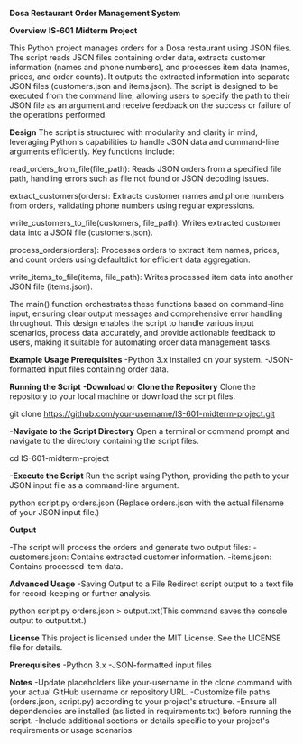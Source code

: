 **Dosa Restaurant Order Management System**

**Overview**
**IS-601 Midterm Project**

This Python project manages orders for a Dosa restaurant using JSON files. The script reads JSON files containing order data, extracts customer information (names and phone numbers), and processes item data (names, prices, and order counts). It outputs the extracted information into separate JSON files (customers.json and items.json). The script is designed to be executed from the command line, allowing users to specify the path to their JSON file as an argument and receive feedback on the success or failure of the operations performed.

**Design**
The script is structured with modularity and clarity in mind, leveraging Python's capabilities to handle JSON data and command-line arguments efficiently. Key functions include:

read_orders_from_file(file_path): Reads JSON orders from a specified file path, handling errors such as file not found or JSON decoding issues.

extract_customers(orders): Extracts customer names and phone numbers from orders, validating phone numbers using regular expressions.

write_customers_to_file(customers, file_path): Writes extracted customer data into a JSON file (customers.json).

process_orders(orders): Processes orders to extract item names, prices, and count orders using defaultdict for efficient data aggregation.

write_items_to_file(items, file_path): Writes processed item data into another JSON file (items.json).

The main() function orchestrates these functions based on command-line input, ensuring clear output messages and comprehensive error handling throughout. This design enables the script to handle various input scenarios, process data accurately, and provide actionable feedback to users, making it suitable for automating order data management tasks.

**Example Usage**
**Prerequisites**
-Python 3.x installed on your system.
-JSON-formatted input files containing order data.

**Running the Script**
**-Download or Clone the Repository**
Clone the repository to your local machine or download the script files.

git clone https://github.com/your-username/IS-601-midterm-project.git

**-Navigate to the Script Directory**
Open a terminal or command prompt and navigate to the directory containing the script files.

cd IS-601-midterm-project

**-Execute the Script**
Run the script using Python, providing the path to your JSON input file as a command-line argument.

python script.py orders.json (Replace orders.json with the actual filename of your JSON input file.)

**Output**

-The script will process the orders and generate two output files:
-customers.json: Contains extracted customer information.
-items.json: Contains processed item data.

**Advanced Usage**
-Saving Output to a File
Redirect script output to a text file for record-keeping or further analysis.

python script.py orders.json > output.txt(This command saves the console output to output.txt.)

**License**
This project is licensed under the MIT License. See the LICENSE file for details.

**Prerequisites**
-Python 3.x
-JSON-formatted input files

**Notes**
-Update placeholders like your-username in the clone command with your actual GitHub username or repository URL.
-Customize file paths (orders.json, script.py) according to your project's structure.
-Ensure all dependencies are installed (as listed in requirements.txt) before running the script.
-Include additional sections or details specific to your project's requirements or usage scenarios.

